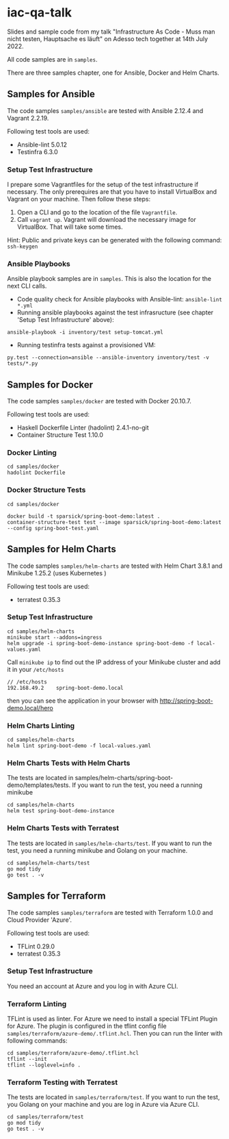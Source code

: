 # iac-qa-talk
Slides and sample code from my talk "Infrastructure As Code - Muss man nicht testen, Hauptsache es läuft" on Adesso tech together at 14th July 2022.

All code samples are in `samples`.

There are three samples chapter, one for Ansible, Docker and Helm Charts.


## Samples for Ansible
The code samples `samples/ansible` are tested with Ansible 2.12.4  and Vagrant 2.2.19.

Following test tools are used:
- Ansible-lint 5.0.12
- Testinfra 6.3.0

### Setup Test Infrastructure
I prepare some Vagrantfiles for the setup of the test infrastructure if necessary.
The only prerequires are that you have to install VirtualBox and Vagrant on your machine.
Then follow these steps:

1. Open a CLI and go to the location of the file `Vagrantfile`.
2. Call `vagrant up`. Vagrant will download the necessary image for VirtualBox. That will take some times.

Hint: Public and private keys can be generated with the following command: `ssh-keygen`


### Ansible Playbooks
Ansible playbook samples are in `samples`.
This is also the location for the next CLI calls.

- Code quality check for Ansible playbooks with Ansible-lint: `ansible-lint *.yml`
- Running ansible playbooks against the test infrasructure (see chapter 'Setup Test Infrastructure' above):
```
ansible-playbook -i inventory/test setup-tomcat.yml
```
- Running testinfra tests against a provisioned VM:
```
py.test --connection=ansible --ansible-inventory inventory/test -v tests/*.py
```

## Samples for Docker
The code samples `samples/docker` are tested with Docker 20.10.7.

Following test tools are used:
- Haskell Dockerfile Linter (hadolint) 2.4.1-no-git
- Container Structure Test 1.10.0

### Docker Linting

```shell
cd samples/docker
hadolint Dockerfile
```

### Docker Structure Tests

```shell
cd samples/docker

docker build -t sparsick/spring-boot-demo:latest .
container-structure-test test --image sparsick/spring-boot-demo:latest --config spring-boot-test.yaml
```


## Samples for Helm Charts
The code samples `samples/helm-charts` are tested with Helm Chart 3.8.1 and Minikube 1.25.2 (uses Kubernetes )

Following test tools are used:
- terratest 0.35.3

### Setup Test Infrastructure

```shell
cd samples/helm-charts
minikube start --addons=ingress
helm upgrade -i spring-boot-demo-instance spring-boot-demo -f local-values.yaml
```
Call `minikube ip` to find out the IP address of your Minikube cluster and add it in your `/etc/hosts`


```shell
// /etc/hosts
192.168.49.2    spring-boot-demo.local
```
then you can see the application in your browser with http://spring-boot-demo.local/hero

### Helm Charts Linting

```shell
cd samples/helm-charts
helm lint spring-boot-demo -f local-values.yaml
```

### Helm Charts Tests with Helm Charts
The tests are located in samples/helm-charts/spring-boot-demo/templates/tests. If you want to run the test, you need a running minikube

```shell
cd samples/helm-charts
helm test spring-boot-demo-instance
```

### Helm Charts Tests with Terratest

The tests are located in `samples/helm-charts/test`. If you want to run the test, you need a running minikube and Golang on your machine.

```shell
cd samples/helm-charts/test
go mod tidy
go test . -v
```

## Samples for Terraform
The code samples `samples/terraform` are tested with Terraform 1.0.0 and Cloud Provider 'Azure'.

Following test tools are used:
- TFLint 0.29.0
- terratest 0.35.3

### Setup Test Infrastructure
You need an account at Azure and you log in with Azure CLI.

### Terraform Linting
TFLint is used as linter. For Azure we need to install a special TFLint Plugin for Azure. The plugin is configured in the tflint config file `samples/terraform/azure-demo/.tflint.hcl`.
Then you can run the linter with following commands:

```shell
cd samples/terraform/azure-demo/.tflint.hcl
tflint --init
tflint --loglevel=info .
```

### Terraform Testing with Terratest

The tests are located in `samples/terraform/test`. If you want to run the test, you Golang on your machine and you are log in Azure via Azure CLI.

```shell
cd samples/terraform/test
go mod tidy
go test . -v
```
